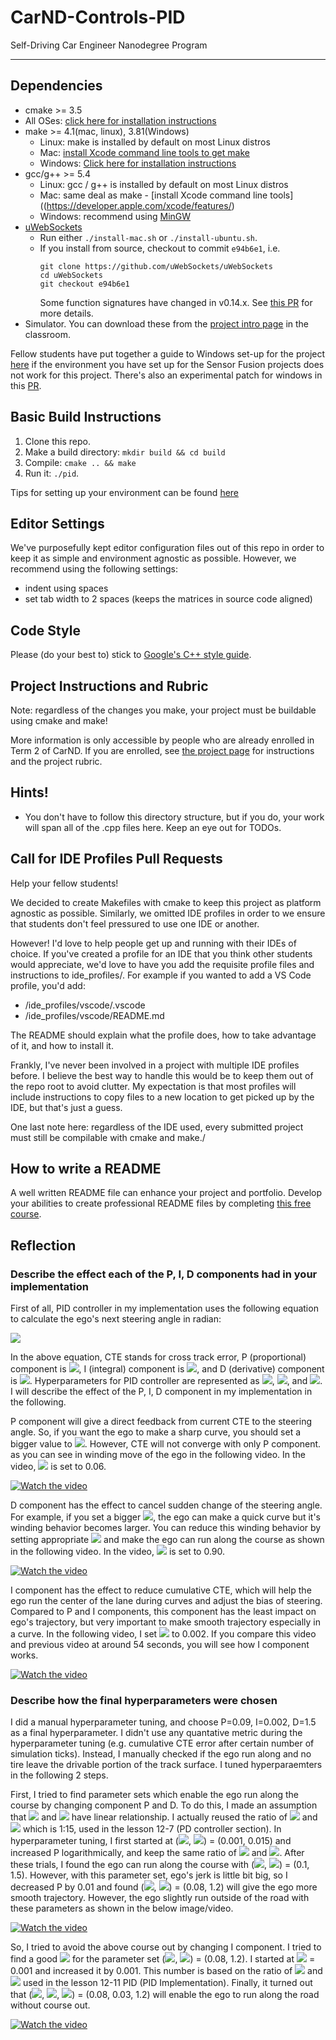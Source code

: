 # CarND-Controls-PID
Self-Driving Car Engineer Nanodegree Program

---

## Dependencies

* cmake >= 3.5
 * All OSes: [click here for installation instructions](https://cmake.org/install/)
* make >= 4.1(mac, linux), 3.81(Windows)
  * Linux: make is installed by default on most Linux distros
  * Mac: [install Xcode command line tools to get make](https://developer.apple.com/xcode/features/)
  * Windows: [Click here for installation instructions](http://gnuwin32.sourceforge.net/packages/make.htm)
* gcc/g++ >= 5.4
  * Linux: gcc / g++ is installed by default on most Linux distros
  * Mac: same deal as make - [install Xcode command line tools]((https://developer.apple.com/xcode/features/)
  * Windows: recommend using [MinGW](http://www.mingw.org/)
* [uWebSockets](https://github.com/uWebSockets/uWebSockets)
  * Run either `./install-mac.sh` or `./install-ubuntu.sh`.
  * If you install from source, checkout to commit `e94b6e1`, i.e.
    ```
    git clone https://github.com/uWebSockets/uWebSockets 
    cd uWebSockets
    git checkout e94b6e1
    ```
    Some function signatures have changed in v0.14.x. See [this PR](https://github.com/udacity/CarND-MPC-Project/pull/3) for more details.
* Simulator. You can download these from the [project intro page](https://github.com/udacity/self-driving-car-sim/releases) in the classroom.

Fellow students have put together a guide to Windows set-up for the project [here](https://s3-us-west-1.amazonaws.com/udacity-selfdrivingcar/files/Kidnapped_Vehicle_Windows_Setup.pdf) if the environment you have set up for the Sensor Fusion projects does not work for this project. There's also an experimental patch for windows in this [PR](https://github.com/udacity/CarND-PID-Control-Project/pull/3).

## Basic Build Instructions

1. Clone this repo.
2. Make a build directory: `mkdir build && cd build`
3. Compile: `cmake .. && make`
4. Run it: `./pid`. 

Tips for setting up your environment can be found [here](https://classroom.udacity.com/nanodegrees/nd013/parts/40f38239-66b6-46ec-ae68-03afd8a601c8/modules/0949fca6-b379-42af-a919-ee50aa304e6a/lessons/f758c44c-5e40-4e01-93b5-1a82aa4e044f/concepts/23d376c7-0195-4276-bdf0-e02f1f3c665d)

## Editor Settings

We've purposefully kept editor configuration files out of this repo in order to
keep it as simple and environment agnostic as possible. However, we recommend
using the following settings:

* indent using spaces
* set tab width to 2 spaces (keeps the matrices in source code aligned)

## Code Style

Please (do your best to) stick to [Google's C++ style guide](https://google.github.io/styleguide/cppguide.html).

## Project Instructions and Rubric

Note: regardless of the changes you make, your project must be buildable using
cmake and make!

More information is only accessible by people who are already enrolled in Term 2
of CarND. If you are enrolled, see [the project page](https://classroom.udacity.com/nanodegrees/nd013/parts/40f38239-66b6-46ec-ae68-03afd8a601c8/modules/f1820894-8322-4bb3-81aa-b26b3c6dcbaf/lessons/e8235395-22dd-4b87-88e0-d108c5e5bbf4/concepts/6a4d8d42-6a04-4aa6-b284-1697c0fd6562)
for instructions and the project rubric.

## Hints!

* You don't have to follow this directory structure, but if you do, your work
  will span all of the .cpp files here. Keep an eye out for TODOs.

## Call for IDE Profiles Pull Requests

Help your fellow students!

We decided to create Makefiles with cmake to keep this project as platform
agnostic as possible. Similarly, we omitted IDE profiles in order to we ensure
that students don't feel pressured to use one IDE or another.

However! I'd love to help people get up and running with their IDEs of choice.
If you've created a profile for an IDE that you think other students would
appreciate, we'd love to have you add the requisite profile files and
instructions to ide_profiles/. For example if you wanted to add a VS Code
profile, you'd add:

* /ide_profiles/vscode/.vscode
* /ide_profiles/vscode/README.md

The README should explain what the profile does, how to take advantage of it,
and how to install it.

Frankly, I've never been involved in a project with multiple IDE profiles
before. I believe the best way to handle this would be to keep them out of the
repo root to avoid clutter. My expectation is that most profiles will include
instructions to copy files to a new location to get picked up by the IDE, but
that's just a guess.

One last note here: regardless of the IDE used, every submitted project must
still be compilable with cmake and make./

## How to write a README
A well written README file can enhance your project and portfolio.  Develop your abilities to create professional README files by completing [this free course](https://www.udacity.com/course/writing-readmes--ud777).

## Reflection

### Describe the effect each of the P, I, D components had in your implementation

First of all, PID controller in my implementation uses the following equation to calculate the ego's next steering angle in radian:

<img src="https://latex.codecogs.com/gif.latex?Steer&space;=&space;-&space;\tau_pCTE&space;-&space;\tau_i\Sigma{CTE}&space;-&space;\tau_d\frac{d}{dt}CTE"/>

In the above equation, CTE stands for cross track error, P (proportional) component is <img src="https://latex.codecogs.com/gif.latex?\inline&space;-\tau_pCTE" />, I (integral) component is <img src="https://latex.codecogs.com/gif.latex?\inline&space;-\tau_i\Sigma{CTE}" />, and D (derivative) component is <img src="https://latex.codecogs.com/gif.latex?\inline&space;-\tau_d\frac{d}{dt}CTE" />. Hyperparameters for PID controller are represented as <img src="https://latex.codecogs.com/gif.latex?\inline&space;\tau_p" />, <img src="https://latex.codecogs.com/gif.latex?\inline&space;\tau_i" />, and <img src="https://latex.codecogs.com/gif.latex?\inline&space;\tau_d" />. I will describe the effect of the P, I, D component in my implementation in the following.

P component will give a direct feedback from current CTE to the steering angle. So, if you want the ego to make a sharp curve, you should set a bigger value to <img src="https://latex.codecogs.com/gif.latex?\inline&space;-\tau_p" />. However, CTE will not converge with only P component. as you can see in winding move of the ego in the following video. In the video, <img src="https://latex.codecogs.com/gif.latex?\inline&space;-\tau_p" /> is set to 0.06.

[![Watch the video](image/p006.png)](https://youtu.be/O8rPH1UAxZ8)

D component has the effect to cancel sudden change of the steering angle. For example, if you set a bigger <img src="https://latex.codecogs.com/gif.latex?\inline&space;\tau_p" />, the ego can make a quick curve but it's winding behavior becomes larger. You can reduce this winding behavior by setting appropriate <img src="https://latex.codecogs.com/gif.latex?\inline&space;\tau_d" /> and make the ego can run along the course as shown in the following video. In the video, <img src="https://latex.codecogs.com/gif.latex?\inline&space;\tau_d" /> is set to 0.90.

[![Watch the video](image/p006d090.png)](https://youtu.be/1tZxnznJi2s)

I component has the effect to reduce cumulative CTE, which will help the ego run the center of the lane during curves and adjust the bias of steering. Compared to P and I components, this component has the least impact on ego's trajectory, but very important to make smooth trajectory especially in a curve. In the following video, I set <img src="https://latex.codecogs.com/gif.latex?\inline&space;\tau_i" />  to 0.002. If you compare this video and previous video at around 54 seconds, you will see how I component works.

[![Watch the video](image/p006i0002d090.png)](https://youtu.be/J5G5riYrAyQ)

### Describe how the final hyperparameters were chosen

I did a manual hyperparameter tuning, and choose P=0.09, I=0.002, D=1.5 as a final hyperparameter. I didn't use any quantative metric during the hyperparameter tuning (e.g. cumulative CTE error after certain number of simulation ticks). Instead, I manually checked if the ego run along and no tire leave the drivable portion of the track surface. I tuned hyperparaemters in the following 2 steps.

First, I tried to find parameter sets which enable the ego run along the course by changing component P and D. To do this, I made an assumption that <img src="https://latex.codecogs.com/gif.latex?\inline&space;\tau_p" /> and <img src="https://latex.codecogs.com/gif.latex?\inline&space;\tau_d" /> have linear relationship. I actually reused the ratio of <img src="https://latex.codecogs.com/gif.latex?\inline&space;\tau_p" /> and <img src="https://latex.codecogs.com/gif.latex?\inline&space;\tau_d" /> which is 1:15, used in the lesson 12-7 (PD controller section). In hyperparameter tuning, I first started at (<img src="https://latex.codecogs.com/gif.latex?\inline&space;\tau_p" />, <img src="https://latex.codecogs.com/gif.latex?\inline&space;\tau_d" />) = (0.001, 0.015) and increased P logarithmically, and keep the same ratio of <img src="https://latex.codecogs.com/gif.latex?\inline&space;\tau_p" /> and <img src="https://latex.codecogs.com/gif.latex?\inline&space;\tau_d" />. After these trials, I found the ego can run along the course with (<img src="https://latex.codecogs.com/gif.latex?\inline&space;\tau_p" />, <img src="https://latex.codecogs.com/gif.latex?\inline&space;\tau_d" />) = (0.1, 1.5). However, with this parameter set, ego's jerk is little bit big, so I decreased P by 0.01 and found (<img src="https://latex.codecogs.com/gif.latex?\inline&space;\tau_p" />, <img src="https://latex.codecogs.com/gif.latex?\inline&space;\tau_d" />) = (0.08, 1.2) will give the ego more smooth trajectory. However, the ego slightly run outside of the road with these parameters as shown in the below image/video.

[![Watch the video](image/p008d12.png)](https://youtu.be/YbozR_KNyyU)

So, I tried to avoid the above course out by changing I component. I tried to find a good <img src="https://latex.codecogs.com/gif.latex?\inline&space;\tau_i" /> for the parameter set (<img src="https://latex.codecogs.com/gif.latex?\inline&space;\tau_p" />, <img src="https://latex.codecogs.com/gif.latex?\inline&space;\tau_d" />) = (0.08, 1.2). I started at <img src="https://latex.codecogs.com/gif.latex?\inline&space;\tau_i" /> = 0.001 and increased it by 0.001. This number is based on the ratio of <img src="https://latex.codecogs.com/gif.latex?\inline&space;\tau_p" /> and <img src="https://latex.codecogs.com/gif.latex?\inline&space;\tau_d" /> used in the lesson 12-11 PID (PID Implementation). Finally, it turned out that (<img src="https://latex.codecogs.com/gif.latex?\inline&space;\tau_p" />, <img src="https://latex.codecogs.com/gif.latex?\inline&space;\tau_i" />, <img src="https://latex.codecogs.com/gif.latex?\inline&space;\tau_d" />) = (0.08, 0.03, 1.2) will enable the ego to run along the road without course out.

[![Watch the video](image/p008i0003d12.png)](https://youtu.be/1X3sX5307q0)